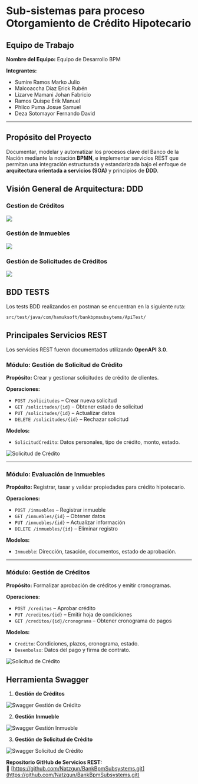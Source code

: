 # Sub-sistemas para proceso Otorgamiento de Crédito Hipotecario

## Equipo de Trabajo

**Nombre del Equipo:** Equipo de Desarrollo BPM

**Integrantes:**
- Sumire Ramos Marko Julio
- Malcoaccha Díaz Erick Rubén
- Lizarve Mamani Johan Fabricio
- Ramos Quispe Erik Manuel
- Philco Puma Josue Samuel
- Deza Sotomayor Fernando David

---

## Propósito del Proyecto

Documentar, modelar y automatizar los procesos clave del Banco de la Nación mediante la notación **BPMN**, e implementar servicios REST que permitan una integración estructurada y estandarizada bajo el enfoque de **arquitectura orientada a servicios (SOA)** y principios de **DDD**.

## Visión General de Arquitectura: DDD
### Gestion de Créditos

![](screenshots/GestionCreditos.png)

### Gestión de Inmuebles
![](screenshots/GestionInmuebles.png)

### Gestión de Solicitudes de Créditos

![](screenshots/GestionSolicitudCredito.png)

## BDD TESTS
Los tests BDD realizandos en postman se encuentran en la siguiente ruta:
```
src/test/java/com/hamuksoft/bankbpmsubsytems/ApiTest/
```

## **Principales Servicios REST**

Los servicios REST fueron documentados utilizando **OpenAPI 3.0**.

### Módulo: Gestión de Solicitud de Crédito  
**Propósito:** Crear y gestionar solicitudes de crédito de clientes.

**Operaciones:**
- `POST /solicitudes` – Crear nueva solicitud
- `GET /solicitudes/{id}` – Obtener estado de solicitud
- `PUT /solicitudes/{id}` – Actualizar datos
- `DELETE /solicitudes/{id}` – Rechazar solicitud

**Modelos:**
- `SolicitudCredito`: Datos personales, tipo de crédito, monto, estado.

![Solicitud de Crédito](screenshots/GestionarSolicitudCredito.png)

---

### Módulo: Evaluación de Inmuebles  
**Propósito:** Registrar, tasar y validar propiedades para crédito hipotecario.

**Operaciones:**
- `POST /inmuebles` – Registrar inmueble
- `GET /inmuebles/{id}` – Obtener datos
- `PUT /inmuebles/{id}` – Actualizar información
- `DELETE /inmuebles/{id}` – Eliminar registro

**Modelos:**
- `Inmueble`: Dirección, tasación, documentos, estado de aprobación.

---

### Módulo: Gestión de Créditos  
**Propósito:** Formalizar aprobación de créditos y emitir cronogramas.

**Operaciones:**
- `POST /creditos` – Aprobar crédito
- `PUT /creditos/{id}` – Emitir hoja de condiciones
- `GET /creditos/{id}/cronograma` – Obtener cronograma de pagos

**Modelos:**
- `Credito`: Condiciones, plazos, cronograma, estado.
- `Desembolso`: Datos del pago y firma de contrato.

![Solicitud de Crédito](screenshots/GestionCredito.png)

## **Herramienta Swagger**

1. **Gestión de Créditos**

![Swagger Gestión de Crédito](screenshots/SwaggerGestionCredito.png)

2. **Gestión Inmueble**

![Swagger Gestión Inmueble](screenshots/SwaggerGestionInmueble.png)

3. **Gestión de Solicitud de Crédito**

![Swagger Solicitud de Crédito](screenshots/SwaggerSolicitudCredito.png)

**Repositorio GitHub de Servicios REST:**  
🔗 [https://github.com/Natzgun/BankBpmSubsystems.git](https://github.com/Natzgun/BankBpmSubsystems.git)